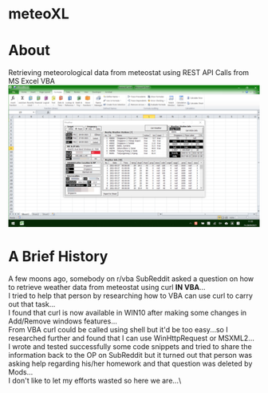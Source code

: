 # meteoXL
# About
Retrieving meteorological data from meteostat using REST API Calls from MS Excel VBA
![meteoXL MainUI](/images/meteoXL%20on%202021-05-28_11-33-38%20masked.png)

# A Brief History
A few moons ago, somebody on r/vba SubReddit asked a question on how to retrieve weather data from meteostat using curl <b>IN VBA</b>...\
I tried to help that person by researching how to VBA can use curl to carry out that task...\
I found that curl is now available in WIN10 after making some changes in Add/Remove windows features...\
From VBA curl could be called using shell but it'd be too easy...so I researched further and found that I can use WinHttpRequest or MSXML2...\
I wrote and tested successfully some code snippets and tried to share the information back to the OP on SubReddit but it turned out that person was asking help regarding his/her homework and that question was deleted by Mods...\
I don't like to let my efforts wasted so here we are...\
